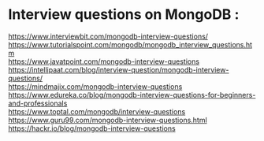 # Interview questions on MongoDB :
https://www.interviewbit.com/mongodb-interview-questions/ <br/>
https://www.tutorialspoint.com/mongodb/mongodb_interview_questions.htm <br/>
https://www.javatpoint.com/mongodb-interview-questions <br/>
https://intellipaat.com/blog/interview-question/mongodb-interview-questions/ <br/>
https://mindmajix.com/mongodb-interview-questions <br/>
https://www.edureka.co/blog/mongodb-interview-questions-for-beginners-and-professionals <br/>
https://www.toptal.com/mongodb/interview-questions <br/>
https://www.guru99.com/mongodb-interview-questions.html <br/>
https://hackr.io/blog/mongodb-interview-questions
